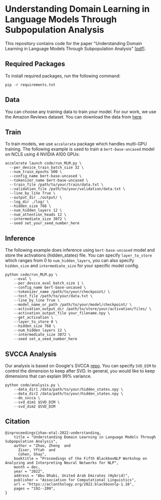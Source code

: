 # Understanding Domain Learning in Language Models Through Subpopulation Analysis
This repository contains code for the paper "Understanding Domain Learning in Language Models Through Subpopulation Analysis" [[pdf]](https://aclanthology.org/2022.blackboxnlp-1.16/). 

## Required Packages
To install required packages, run the following command:
```
pip -r requirements.txt
```

## Data
You can choose any training data to train your model. For our work, we use the Amazon Reviews dataset. You can download the data from [here](https://cseweb.ucsd.edu/~jmcauley/datasets.html#amazon_reviews).

## Train
To train models, we use `accelerate` package which handles multi-GPU training. The following example is used to train a `bert-base-uncased` model on NCLS using 4 NVIDIA A100 GPUs:
```
accelerate launch code/run_MLM.py \
  --per_device_train_batch_size 32 \
  --num_train_epochs 500 \
  --config_name bert-base-uncased \
  --tokenizer_name bert-base-uncased \
  --train_file /path/to/your/train/data.txt \
  --validation_file /path/to/your/validation/data.txt \
  --line_by_line True \
  --output_dir ./output/ \
  --log_dir ./log/ \
  --hidden_size 768 \
  --num_hidden_layers 12 \
  --num_attention_heads 12 \
  --intermediate_size 3072 \
  --seed set_your_seed_number_here
  ```

  ## Inference
  The following example does inference using `bert-base-uncased` model and store the activations (hidden_states) file. You can specify `layer_to_store` which ranges from 0 to `num_hidden_layers`, you can also specify `hidden_size` and `intermediate_size` for your specific model config.
```
python code/run_MLM.py \
    --eval \
    --per_device_eval_batch_size 1 \
    --config_name bert-base-uncased \
    --tokenizer_name /path/to/your/checkpoint/ \
    --test_file /path/to/your/data.txt \
    --line_by_line True \
    --model_name_or_path /path/to/your/model/checkpoint/ \
    --activation_output_dir /path/to/store/your/activation/files/ \
    --activation_output_file your_filename.npy \
    --get_activation \
    --layer_to_store 0 \
    --hidden_size 768 \
    --num_hidden_layers 12 \
    --intermediate_size 3072 \
    --seed set_a_seed_number_here 
```
## SVCCA Analysis
Our analysis is based on Google's SVCCA [repo](https://github.com/google/svcca). You can specify `SVD_DIM` to control the dimension to keep after SVD. In general, you would like to keep dimensions that can explain 99% variance. 
```
python code/analysis.py \
    --data_dir1 /data/path/to/your/hidden_states.npy \
    --data_dir2 /data/path/to/your/hidden_states.npy \
    --do_svcca \
    --svd_dim1 $SVD_DIM \
    --svd_dim2 $SVD_DIM
```
## Citation
```
@inproceedings{zhao-etal-2022-understanding,
    title = "Understanding Domain Learning in Language Models Through Subpopulation Analysis",
    author = "Zhao, Zheng  and
      Ziser, Yftah  and
      Cohen, Shay",
    booktitle = "Proceedings of the Fifth BlackboxNLP Workshop on Analyzing and Interpreting Neural Networks for NLP",
    month = dec,
    year = "2022",
    address = "Abu Dhabi, United Arab Emirates (Hybrid)",
    publisher = "Association for Computational Linguistics",
    url = "https://aclanthology.org/2022.blackboxnlp-1.16",
    pages = "192--209",
}
```
